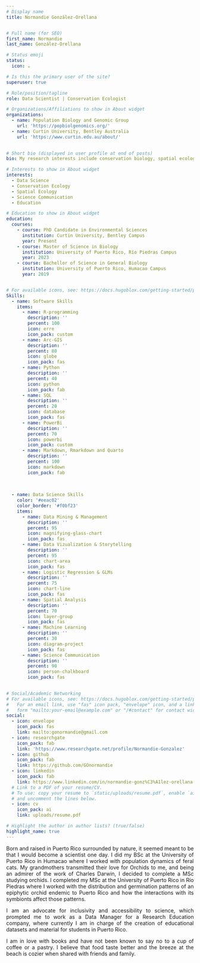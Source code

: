```yaml
---
# Display name
title: Normandie González-Orellana


# Full name (for SEO)
first_name: Normandie
last_name: González-Orellana

# Status emoji
status:
  icon: ☕️

# Is this the primary user of the site?
superuser: true

# Role/position/tagline
role: Data Scientist | Conservation Ecologist

# Organizations/Affiliations to show in About widget
organizations:
  - name: Population Biology and Genomic Group
    url: 'https://popbiolgenomics.org/'
  - name: Curtin University, Bentley Australia
    url: 'https://www.curtin.edu.au/about/'
  

# Short bio (displayed in user profile at end of posts)
bio: My research interests include conservation biology, spatial ecology and climate change.

# Interests to show in About widget
interests:
  - Data Science
  - Conservation Ecology
  - Spatial Ecology
  - Science Communication
  - Education

# Education to show in About widget
education:
  courses:
    - course: PhD Candidate in Environmental Sciences
      institution: Curtin University, Bentley Campus
      year: Present
    - course: Master of Science in Biology
      institution: University of Puerto Rico, Río Piedras Campus
      year: 2023
    - course: Bachellor of Science in General Biology
      institution: University of Puerto Rico, Humacao Campus
      year: 2019


# For available icons, see: https://docs.hugoblox.com/getting-started/page-builder/#icons
Skills:
  - name: Software Skills
    items:
      - name: R-programming
        description: ''
        percent: 100
        icon: erre
        icon_pack: custom 
      - name: Arc-GIS
        description: ''
        percent: 80
        icon: globe
        icon_pack: fas
      - name: Python
        description: ''
        percent: 40
        icon: python
        icon_pack: fab
      - name: SQL
        description: ''
        percent: 20
        icon: database
        icon_pack: fas
      - name: PowerBi
        description: ''
        percent: 70
        icon: powerbi
        icon_pack: custom
      - name: Markdown, Rmarkdown and Quarto
        description: ''
        percent: 100
        icon: markdown
        icon_pack: fab
      
      
        
  - name: Data Science Skills
    color: '#eeac02'
    color_border: '#f0bf23'
    items:
      - name: Data Mining & Management
        description: ''
        percent: 95
        icon: magnifying-glass-chart
        icon_pack: fas
      - name: Data Vizualization & Storytelling
        description: ''
        percent: 95
        icon: chart-area
        icon_pack: fas
      - name: Logistic Regression & GLMs
        description: ''
        percent: 75
        icon: chart-line
        icon_pack: fas
      - name: Spatial Analysis
        description: ''
        percent: 70
        icon: layer-group
        icon_pack: fas
      - name: Machine Learning
        description: ''
        percent: 30
        icon: diagram-project
        icon_pack: fas
      - name: Science Communication
        description: ''
        percent: 90
        icon: person-chalkboard
        icon_pack: fas
        

# Social/Academic Networking
# For available icons, see: https://docs.hugoblox.com/getting-started/page-builder/#icons
#   For an email link, use "fas" icon pack, "envelope" icon, and a link in the
#   form "mailto:your-email@example.com" or "/#contact" for contact widget.
social:
  - icon: envelope
    icon_pack: fas
    link: mailto:gonormandie@gmail.com
  - icon: researchgate
    icon_pack: fab
    link: 'https://www.researchgate.net/profile/Normandie-Gonzalez'
  - icon: github
    icon_pack: fab
    link: https://github.com/GOnormandie
  - icon: linkedin
    icon_pack: fab
    link: https://www.linkedin.com/in/normandie-gonz%C3%A1lez-orellana-msc-558a38187
  # Link to a PDF of your resume/CV.
  # To use: copy your resume to `static/uploads/resume.pdf`, enable `ai` icons in `params.yaml`,
  # and uncomment the lines below.
  - icon: cv
    icon_pack: ai
    link: uploads/resume.pdf

# Highlight the author in author lists? (true/false)
highlight_name: true
---
```

<p style='text-align: justify;'>Born and raised in Puerto Rico surrounded by nature, it seemed meant to be that I would become a scientist one day. I did my BSc at the University of Puerto Rico in Humacao where I worked with population dynamics of feral cats. My grandmothers transmitted their love for Orchids to me, and being an admirer of the work of Charles Darwin, I decided to complete a MSc studying orchids. I completed my MSc at the University of Puerto Rico in Río Piedras where I worked with the distribution and germination patterns of an epiphytic orchid endemic to Puerto Rico and how the interactions with its symbionts affect those patterns.

<p style='text-align: justify;'>I am an advocate for inclusivity and accessibility to science, which prompted me to work as a Data Manager for a Research Education company, where currently I am in charge of the creation of educational datasets and material for students in Puerto Rico.

<p style='text-align: justify;'>I am in love with books and have not been known to say no to a cup of coffee or a pastry. I believe that food taste better and the breeze at the beach is cozier when shared with friends and family.</p>

